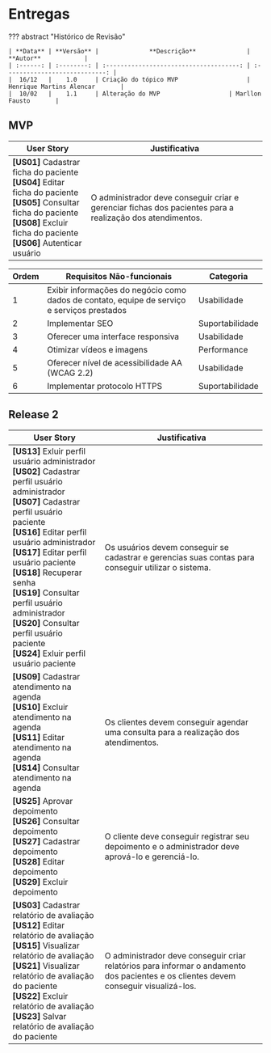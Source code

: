 # **Entregas**

??? abstract "Histórico de Revisão"

    | **Data** | **Versão** |              **Descrição**              |           **Autor**            |
    | :------: | :--------: | :-------------------------------------: | :----------------------------: |
    |  16/12   |    1.0     | Criação do tópico MVP                   | Henrique Martins Alencar       |
    |  10/02   |    1.1     | Alteração do MVP                   | Marllon Fausto       |

## **MVP**

| User Story                                                                                                                                                                                                                                                                                                                                                                                                                                         | Justificativa                                                                                             |
| -------------------------------------------------------------------------------------------------------------------------------------------------------------------------------------------------------------------------------------------------------------------------------------------------------------------------------------------------------------------------------------------------------------------------------------------------- | --------------------------------------------------------------------------------------------------------- |
| **[US01]** Cadastrar ficha do paciente <br> **[US04]** Editar ficha do paciente <br> **[US05]** Consultar ficha do paciente <br> **[US08]** Excluir ficha do paciente <br> **[US06]** Autenticar usuário <br>                                                                                                                                                                                                                                      | O administrador deve conseguir criar e gerenciar fichas dos pacientes para a realização dos atendimentos. |

| **Ordem** | **Requisitos Não-funcionais**                                                               | **Categoria**   |
| --------- | ------------------------------------------------------------------------------------------- | --------------- |
| 1         | Exibir informações do negócio como dados de contato, equipe de serviço e serviços prestados | Usabilidade     |
| 2         | Implementar SEO                                                                             | Suportabilidade |
| 3         | Oferecer uma interface responsiva                                                           | Usabilidade     |
| 4         | Otimizar vídeos e imagens                                                                   | Performance     |
| 5         | Oferecer nível de acessibilidade AA (WCAG 2.2)                                              | Usabilidade     |
| 6         | Implementar protocolo HTTPS                                                                 | Suportabilidade |

## **Release 2**

| User Story                                                                                                                                                                                                                                                                                                         | Justificativa                                                                                                                        |
| ------------------------------------------------------------------------------------------------------------------------------------------------------------------------------------------------------------------------------------------------------------------------------------------------------------------ | ------------------------------------------------------------------------------------------------------------------------------------ |
| **[US13]** Exluir perfil usuário administrador <br> **[US02]** Cadastrar perfil usuário administrador <br> **[US07]** Cadastrar perfil usuário paciente <br> **[US16]** Editar perfil usuário administrador <br> **[US17]** Editar perfil usuário paciente <br> **[US18]** Recuperar senha <br> **[US19]** Consultar perfil usuário administrador <br> **[US20]** Consultar perfil usuário paciente <br> **[US24]** Exluir perfil usuário paciente | Os usuários devem conseguir se cadastrar e gerencias suas contas para conseguir utilizar o sistema.       |
| **[US09]** Cadastrar atendimento na agenda <br> **[US10]** Excluir atendimento na agenda <br> **[US11]** Editar atendimento na agenda <br> **[US14]** Consultar atendimento na agenda                                                                                                                                                                                                                                                              | Os clientes devem conseguir agendar uma consulta para a realização dos atendimentos.                      |
| **[US25]** Aprovar depoimento <br> **[US26]** Consultar depoimento <br> **[US27]** Cadastrar depoimento <br> **[US28]** Editar depoimento <br> **[US29]** Excluir depoimento                                                                                                                                       | O cliente deve conseguir registrar seu depoimento e o administrador deve aprová-lo e gerenciá-lo.                                    |
| **[US03]** Cadastrar relatório de avaliação <br> **[US12]** Editar relatório de avaliação <br> **[US15]** Visualizar relatório de avaliação <br> **[US21]** Visualizar relatório de avaliação do paciente <br> **[US22]** Excluir relatório de avaliação <br> **[US23]** Salvar relatório de avaliação do paciente | O administrador deve conseguir criar relatórios para informar o andamento dos pacientes e os clientes devem conseguir visualizá-los. |
